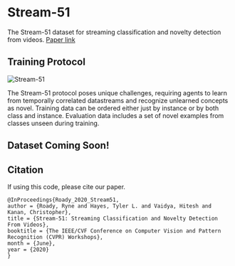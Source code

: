 # Stream-51
The Stream-51 dataset for streaming classification and novelty detection from videos. [Paper link](http://openaccess.thecvf.com/content_CVPRW_2020/papers/w15/Roady_Stream-51_Streaming_Classification_and_Novelty_Detection_From_Videos_CVPRW_2020_paper.pdf)

## Training Protocol
![Stream-51](./repo_images/Stream_protocol.png)

The Stream-51 protocol poses unique challenges, requiring agents to learn from temporally correlated datastreams and recognize unlearned concepts as novel. Training data can be ordered either just by instance or by both class and instance. Evaluation data includes a set of novel examples from classes unseen during training.

## Dataset Coming Soon!

## Citation
If using this code, please cite our paper.
```
@InProceedings{Roady_2020_Stream51,
author = {Roady, Ryne and Hayes, Tyler L. and Vaidya, Hitesh and Kanan, Christopher},
title = {Stream-51: Streaming Classification and Novelty Detection From Videos},
booktitle = {The IEEE/CVF Conference on Computer Vision and Pattern Recognition (CVPR) Workshops},
month = {June},
year = {2020}
}
